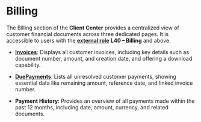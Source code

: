 # Billing

The Billing section of the **Client Center** provides a centralized view of customer financial documents across three dedicated pages. It is accessible to users with the **[external role](/modules/crm/sales/customers/external-access.md#roles)** **L40 – Billing** and above.

- **[Invoices](invoices.md)**: Displays all customer invoices, including key details such as document number, amount, and creation date, and offering a download capability. 

- **[DuePayments](due-payments.md)**: Lists all unresolved customer payments, showing essential data like remaining amount, reference date, and linked invoice number.

- **Payment History**: Provides an overview of all payments made within the past 12 months, including date, amount, currency, and related documents.
